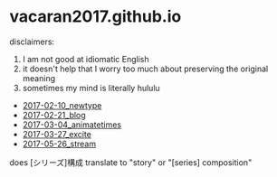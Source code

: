 # vacaran2017.github.io

disclaimers:
1. I am not good at idiomatic English
2. it doesn't help that I worry too much about preserving the original meaning
3. sometimes my mind is literally hululu

- [2017-02-10_newtype](https://vacaran2017.github.io/2017-02-10_newtype.html)
- [2017-02-21_blog](https://vacaran2017.github.io/2017-02-21_blog.html)
- [2017-03-04_animatetimes](https://vacaran2017.github.io/2017-03-04_animatetimes.html)
- [2017-03-27_excite](https://vacaran2017.github.io/2017-03-27_excite.html)
- [2017-05-26_stream](https://vacaran2017.github.io/2017-05-26_stream.html)

does [シリーズ]構成 translate to "story" or "[series] composition"
